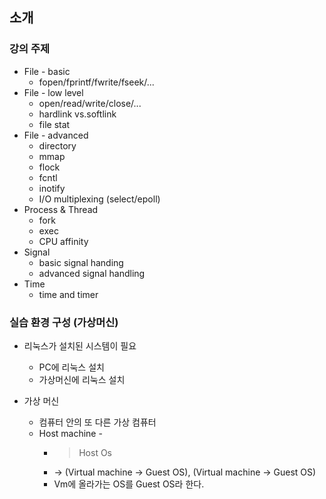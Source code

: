 ## 소개
### 강의 주제
- File - basic
  - fopen/fprintf/fwrite/fseek/...
- File - low level
  - open/read/write/close/...
  - hardlink vs.softlink
  - file stat
- File - advanced
  - directory
  - mmap
  - flock
  - fcntl
  - inotify
  - I/O multiplexing (select/epoll)
- Process & Thread
  - fork
  - exec
  - CPU affinity
- Signal
  - basic signal handing
  - advanced signal handling
- Time
  - time and timer
  
### 실습 환경 구성 (가상머신)
- 리눅스가 설치된 시스템이 필요
  - PC에 리눅스 설치
  - 가상머신에 리눅스 설치

- 가상 머신
  - 컴퓨터 안의 또 다른 가상 컴퓨터
  - Host machine -
    -  > Host Os 
      - -> (Virtual machine -> Guest OS), (Virtual machine -> Guest OS)
      - Vm에 올라가는 OS를 Guest OS라 한다.
      
      
      
      
      
      
      
      
      
      
      
      
      
      
      
      
      
      
      
      
      
      
      